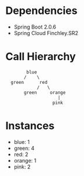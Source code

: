 
# Dependencies

* Spring Boot 2.0.6
* Spring Cloud Finchley.SR2



# Call Hierarchy

            blue
           /    \
      green      red
                /   \
           green     orange
                        |
                      pink
           

# Instances

* blue: 1
* green: 4
* red: 2
* orange: 1
* pink: 2